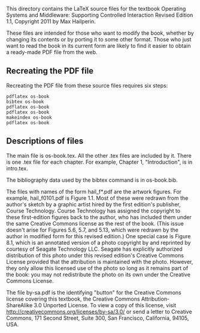 This directory contains the LaTeX source files for the textbook
Operating Systems and Middleware: Supporting Controlled Interaction
Revised Edition 1.1, Copyright 2011 by Max Hailperin.

These files are intended for those who want to modify the book,
whether by changing its contents or by porting it to some other
format. Those who just want to read the book in its current form are
likely to find it easier to obtain a ready-made PDF file from the web.

## Recreating the PDF file

Recreating the PDF file from these source files requires six steps:

    pdflatex os-book
    bibtex os-book
    pdflatex os-book
    pdflatex os-book
    makeindex os-book
    pdflatex os-book

## Descriptions of files

The main file is os-book.tex.  All the other .tex files are included
by it.  There is one .tex file for each chapter.  For example,
Chapter 1, "Introduction", is in intro.tex.

The bibliography data used by the bibtex command is in os-book.bib.

The files with names of the form hail_f*.pdf are the artwork figures.
For example, hail_f0101.pdf is Figure 1.1.  Most of these were redrawn
from the author's sketch by a graphic artist hired by the first
edition's publisher, Course Technology. Course Technology has assigned
the copyright to these first-edition figures back to the author, who
has included them under the same Creative Commons license as the rest
of the book. (This issue doesn't arise for Figures 5.6, 5.7, and 5.13,
which were redrawn by the author in modified form for this revised
edition.)  One special case is Figure 8.1, which is an annotated
version of a photo copyright by and reprinted by courtesy of Seagate
Technology LLC.  Seagate has explicitly authorized distribution of
this photo under this revised edition's Creative Commons License
provided that the attribution is maintained with the photo.  However,
they only allow this licensed use of the photo so long as it remains
part of the book: you may not redistribute the photo on its own under
the Creative Commons License.

The file by-sa.pdf is the identifying "button" for the Creative
Commons license covering this textbook, the Creative Commons
Attribution-ShareAlike 3.0 Unported License. To view a copy of this
license, visit http://creativecommons.org/licenses/by-sa/3.0/ or send
a letter to Creative Commons, 171 Second Street, Suite 300, San
Francisco, California, 94105, USA.
